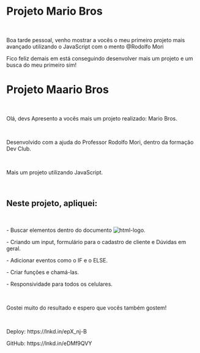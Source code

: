 <h1>Projeto Mario Bros</h1>
<br>
<p>Boa tarde pessoal, venho mostrar a vocês o meu primeiro projeto mais avançado utilizando o JavaScript com o mento @Rodolfo Mori</p>
<p>Fico feliz demais em está conseguindo desenvolver mais um projeto e um busca do meu primeiro sim!</p>

<h1>Projeto Maario Bros</h1>
<br>
<p>Olá, devs
Apresento a vocês mais um projeto realizado: Mario Bros.</p>
<br>
<p>Desenvolvido com a ajuda do Professor Rodolfo Mori, dentro da formação Dev Club.</p>
<br>
<p>Mais um projeto utilizando JavaScript.</p>
<br>
<h2>Neste projeto, apliquei:</h2>
<br>
<p>- Buscar elementos dentro do documento  <img src="https://img.shields.io/badge/HTML5-E34F26?style=for-the-badge&logo=html5&logoColor=white" alt="html-logo"/>.</p>
<p>- Criando um input, formulário para o cadastro de cliente e Dúvidas em geral.</p>
<p>- Adicionar eventos como o IF e o ELSE.</p>
<p>- Criar funções e chamá-las.</p>
<p>- Responsividade para todos os celulares.</p>
<br>
<p>Gostei muito do resultado e espero que vocês também gostem! </p>
<br>
<p>Deploy: https://lnkd.in/epX_nj-B</p>
<p>GitHub: https://lnkd.in/eDMf9QVY</p>
